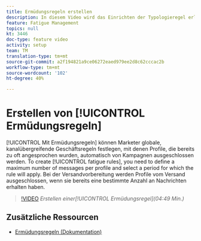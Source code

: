 ```yaml
---
title: Ermüdungsregeln erstellen
description: In diesem Video wird das Einrichten der Typologieregel erläutert.
feature: Fatigue Management
topics: null
kt: 3446
doc-type: feature video
activity: setup
team: TM
translation-type: tm+mt
source-git-commit: a2f194821a9ce06272eaed979ee2d8c62cccac2b
workflow-type: tm+mt
source-wordcount: '102'
ht-degree: 40%

---
```



# Erstellen von [!UICONTROL Ermüdungsregeln]

[!UICONTROL Mit Ermüdungsregeln] können Marketer globale, kanalübergreifende Geschäftsregeln festlegen, mit denen Profile, die bereits zu oft angesprochen wurden, automatisch von Kampagnen ausgeschlossen werden.
To create [!UICONTROL fatigue rules], you need to define a maximum number of messages per profile and select a period for which the rule will apply. Bei der Versandvorbereitung werden Profile vom Versand ausgeschlossen, wenn sie bereits eine bestimmte Anzahl an Nachrichten erhalten haben.

>[!VIDEO](https://video.tv.adobe.com/v/28450?quality=12)
*Erstellen einer[!UICONTROL Ermüdungsregel](04:49 Min.)*

## Zusätzliche Ressourcen

* [Ermüdungsregeln (Dokumentation)](https://docs.adobe.com/content/help/en/campaign-standard/using/administrating/working-with-typology-rules/fatigue-rules.html)
